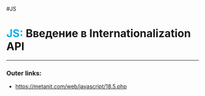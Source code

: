 #JS
# <font color="#00b0f0">JS:</font> Введение в Internationalization API
---
### Outer links:
- https://metanit.com/web/javascript/18.5.php